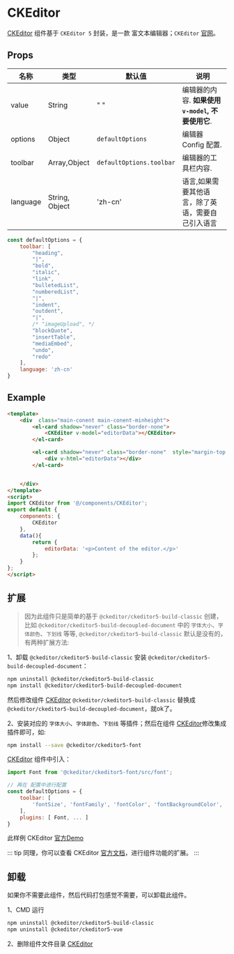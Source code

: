 # CKEditor


[CKEditor](https://github.com/lqsong/admin-element-vue/blob/master/src/components/CKEditor/) 组件基于 `CKEditor 5` 封装，是一款 富文本编辑器；`CKEditor` [官网](https://ckeditor.com/)。


## Props

| 名称     | 类型    | 默认值                      | 说明                                                                           |
| -------- | ------ | -------------------------- | ------------------------------------------------------------------------------------- |
| value    | String | " "                        | 编辑器的内容. **如果使用 `v-model`, 不要使用它**.                                      |
| options  | Object |  `defaultOptions`          | 编辑器 Config 配置.                                                                    |
| toolbar   | Array,Object |      `defaultOptions.toolbar`             | 编辑器的工具栏内容.                                  |
| language | String, Object | 'zh-cn'                    | 语言,如果需要其他语言，除了英语，需要自己引入语言                   |

```js
const defaultOptions = {
    toolbar: [
        "heading",
        "|",
        "bold",
        "italic", 
        "link",
        "bulletedList",
        "numberedList",
        "|",
        "indent",
        "outdent",
        "|",
        /* "imageUpload", */
        "blockQuote", 
        "insertTable",
        "mediaEmbed",
        "undo",
        "redo"
    ],
    language: 'zh-cn'
}
```


## Example

```html
<template>
    <div  class="main-conent main-conent-minheight">        
        <el-card shadow="never" class="border-none">
            <CKEditor v-model="editorData"></CKEditor>
        </el-card>

        <el-card shadow="never" class="border-none"  style="margin-top:4px;">
            <div v-html="editorData"></div>
        </el-card>


    </div>
</template>
<script>
import CKEditor from '@/components/CKEditor';
export default {
    components: {
        CKEditor
    },
    data(){
        return {
            editorData: '<p>Content of the editor.</p>'
        };
    }
};
</script>
```

## 扩展

> 因为此组件只是简单的基于 `@ckeditor/ckeditor5-build-classic` 创建，比如 `@ckeditor/ckeditor5-build-decoupled-document` 中的 `字体大小`、`字体颜色`、`下划线` 等等, `@ckeditor/ckeditor5-build-classic` 默认是没有的，有两种扩展方法:

1、卸载 `@ckeditor/ckeditor5-build-classic` 安装 `@ckeditor/ckeditor5-build-decoupled-document`：

```bash
npm uninstall @ckeditor/ckeditor5-build-classic
npm install @ckeditor/ckeditor5-build-decoupled-document
```

然后修改组件 [CKEditor](https://github.com/lqsong/admin-element-vue/blob/master/src/components/CKEditor/index.vue) `@ckeditor/ckeditor5-build-classic` 替换成 `@ckeditor/ckeditor5-build-decoupled-document`，就ok了。

2、安装对应的 `字体大小`、`字体颜色`、`下划线` 等插件；然后在组件 [CKEditor](https://github.com/lqsong/admin-element-vue/blob/master/src/components/CKEditor/index.vue)修改集成插件即可，如:

```bash
npm install --save @ckeditor/ckeditor5-font
```

[CKEditor](https://github.com/lqsong/admin-element-vue/blob/master/src/components/CKEditor/index.vue) 组件中引入：

```js
import Font from '@ckeditor/ckeditor5-font/src/font';

// 再在 配置中进行配置
const defaultOptions = {
    toolbar: [
        'fontSize', 'fontFamily', 'fontColor', 'fontBackgroundColor',
    ],
    plugins: [ Font, ... ]
}
```
此样例 CKEditor [官方Demo](https://ckeditor.com/docs/ckeditor5/latest/features/font.html#installation)

::: tip
同理，你可以查看 CKEditor [官方文档](https://ckeditor.com/docs/ckeditor5/latest/api/)，进行组件功能的扩展。
:::







## 卸载

如果你不需要此组件，然后代码打包感觉不需要，可以卸载此组件。

1、CMD 运行

```bash
npm uninstall @ckeditor/ckeditor5-build-classic
npm uninstall @ckeditor/ckeditor5-vue
```

2、删除组件文件目录 [CKEditor](https://github.com/lqsong/admin-element-vue/blob/master/src/components/CKEditor/)